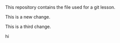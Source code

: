 This repository contains the file used for a git lesson.

This is a new change.

This is a third change.

hi

